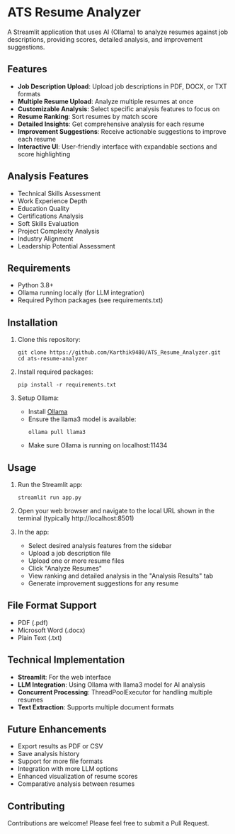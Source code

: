 # ATS Resume Analyzer

A Streamlit application that uses AI (Ollama) to analyze resumes against job descriptions, providing scores, detailed analysis, and improvement suggestions.

## Features

- **Job Description Upload**: Upload job descriptions in PDF, DOCX, or TXT formats
- **Multiple Resume Upload**: Analyze multiple resumes at once
- **Customizable Analysis**: Select specific analysis features to focus on
- **Resume Ranking**: Sort resumes by match score
- **Detailed Insights**: Get comprehensive analysis for each resume
- **Improvement Suggestions**: Receive actionable suggestions to improve each resume
- **Interactive UI**: User-friendly interface with expandable sections and score highlighting

## Analysis Features

- Technical Skills Assessment
- Work Experience Depth
- Education Quality
- Certifications Analysis
- Soft Skills Evaluation
- Project Complexity Analysis
- Industry Alignment
- Leadership Potential Assessment

## Requirements

- Python 3.8+
- Ollama running locally (for LLM integration)
- Required Python packages (see requirements.txt)

## Installation

1. Clone this repository:
   ```
   git clone https://github.com/Karthik9480/ATS_Resume_Analyzer.git
   cd ats-resume-analyzer
   ```

2. Install required packages:
   ```
   pip install -r requirements.txt
   ```

3. Setup Ollama:
   - Install [Ollama](https://ollama.ai/download)
   - Ensure the llama3 model is available:
     ```
     ollama pull llama3
     ```
   - Make sure Ollama is running on localhost:11434

## Usage

1. Run the Streamlit app:
   ```
   streamlit run app.py
   ```

2. Open your web browser and navigate to the local URL shown in the terminal (typically http://localhost:8501)

3. In the app:
   - Select desired analysis features from the sidebar
   - Upload a job description file
   - Upload one or more resume files
   - Click "Analyze Resumes"
   - View ranking and detailed analysis in the "Analysis Results" tab
   - Generate improvement suggestions for any resume

## File Format Support

- PDF (.pdf)
- Microsoft Word (.docx)
- Plain Text (.txt)

## Technical Implementation

- **Streamlit**: For the web interface
- **LLM Integration**: Using Ollama with llama3 model for AI analysis
- **Concurrent Processing**: ThreadPoolExecutor for handling multiple resumes
- **Text Extraction**: Supports multiple document formats

## Future Enhancements

- Export results as PDF or CSV
- Save analysis history
- Support for more file formats
- Integration with more LLM options
- Enhanced visualization of resume scores
- Comparative analysis between resumes

## Contributing

Contributions are welcome! Please feel free to submit a Pull Request.
